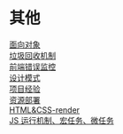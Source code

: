 <!-- docs/_sidebar.md -->

# 其他


  <a href='#/works/其他/面向对象.md'>面向对象</a></br>
  <a href='#/works/其他/垃圾回收机制.md'>垃圾回收机制</a></br>
  <a href='#/works/其他/前端错误监控.md'>前端错误监控</a></br>
  <a href='#/works/其他/设计模式.md'>设计模式</a></br>
  <a href='#/works/其他/项目经验.md'>项目经验</a></br>
  <a href='#/works/其他/资源部署.md'>资源部署</a></br>
  <a href='#/works/其他/HTML&CSS-render.md'>HTML&CSS-render</a></br>
  <a href='#/works/其他/JS 运行机制、宏任务、微任务.md'>JS 运行机制、宏任务、微任务</a>


